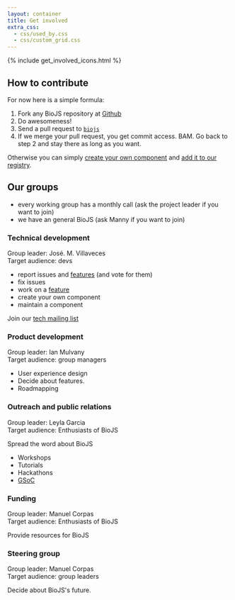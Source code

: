 ```yaml
---
layout: container
title: Get involved
extra_css:
  - css/used_by.css
  - css/custom_grid.css
---
```


{% include get_involved_icons.html %}

How to contribute
---------------

For now here is a simple formula:

1. Fork any BioJS repository at [Github](https://github.com/biojs/)
2. Do awesomeness!
3. Send a pull request to [`biojs`](https://github.com/biojs/)
4. If we merge your pull request, you get commit access. BAM. Go back to step 2 and stay there as long as you want.

Otherwise you can simply [create your own component](http://edu.biojs.net/series/101_graduate/02_package_basics.html) and [add it to our registry](http://edu.biojs.net/series/101_graduate/05_publish_it.html).

Our groups
----------

* every working group has a monthly call (ask the project leader if you want to join)
* we have an general BioJS (ask Manny if you want to join) 

### <span class="glyphicon glyphicon-flash"></span> Technical development

Group leader: José. M. Villaveces  
Target audience: devs

* report issues and [features][features] (and vote for them)
* fix issues
* work on a [feature][features]
* create your own component
* maintain a component


Join our [tech mailing list](https://groups.google.com/forum/#!forum/biojs-technical)

[features]: https://trello.com/b/SdfFvEIi/biojs-product-board

### <span class="glyphicon glyphicon-eye-open"></span> Product development

Group leader: Ian Mulvany  
Target audience: group managers

* User experience design
* Decide about features.
* Roadmapping

### <span class="glyphicon glyphicon-globe"></span> Outreach and public relations

Group leader: Leyla Garcia  
Target audience: Enthusiasts of BioJS

Spread the word about BioJS

* Workshops
* Tutorials
* Hackathons
* [GSoC](GSoc)

[gsoc]: https://rostlab.org/services/biojs/gsoc.html

### <span class="glyphicon glyphicon-usd"></span> Funding

Group leader: Manuel Corpas  
Target audience: Enthusiasts of BioJS

Provide resources for BioJS

### <span class="glyphicon glyphicon-hand-right"></span> Steering group

Group leader: Manuel Corpas  
Target audience: group leaders

Decide about BioJS's future.

